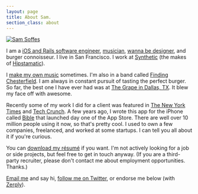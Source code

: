 ```yaml
---
layout: page
title: About Sam.
section_class: about
---
```


<a href="http://www.flickr.com/photos/samsoffes/5910043084/in/set-72157627008591241/lightbox/" rel="external nofollow" id="portrait"><img src="http://assets.samsoff.es/images/Sam-Soffes.jpg" alt="Sam Soffes" /></a>
  
I am a [iOS and Rails software engineer](http://github.com/samsoffes), [musician](http://samsoff.es/music), [wanna be designer](http://dribbble.com/samsoffes), and burger connoisseur. I live in San Francisco. I work at [Synthetic](http://heysynthetic.com) (the makes of [Hipstamatic](http://hipstamatic.com)).

I [make my own music](http://samsoff.es/music) sometimes. I'm also in a band called [Finding Chesterfield](http://findingchesterfield.com). I am always in constant pursuit of tasting the perfect burger. So far, the best one I have ever had was at [The Grape in Dallas, TX](http://gowalla.com/spots/63115). It blew my face off with awesome.

Recently some of my work I did for a client was featured in [The New York Times](http://bits.blogs.nytimes.com/2010/11/11/social-books-hopes-to-make-e-reading-communal/) and [Tech Crunch](http://techcrunch.com/2010/11/11/rethink-books-social/). A few years ago, I wrote this app for the iPhone called [Bible](http://youversion.com/iphone) that launched day one of the App Store. There are well over 10 million people using it now, so that's pretty cool. I used to own a few companies, freelanced, and worked at some startups. I can tell you all about it if you're curious.
  
You can [download my résumé](http://samsoff.es/resume) if you want. I'm not actively looking for a job or side projects, but feel free to get in touch anyway. <span class="gray">(If you are a third-party recruiter, please don't contact me about employment opportunities. Thanks.)</span>
  
[Email me](&#109;&#97;&#105;&#108;&#116;&#111;&#58;%73%61%6d@%73%61%6d%73%6f%66%66.%65%73) and say hi, [follow me on Twitter](http://twitter.com/samsoffes), or endorse me below (with [Zerply](http://zerp.ly/i/vnc0j)).
  
<script type="text/javascript" src="http://get.zerply.com/js/widget/remote.js"></script><script type="text/javascript">widget = new zerplyTC({container: 'ZE-widget', key: 'f1174d2354f0f008a70bec063acc1947', width: '302'}); widget.init();</script><div id="ZE-widget"></div>
